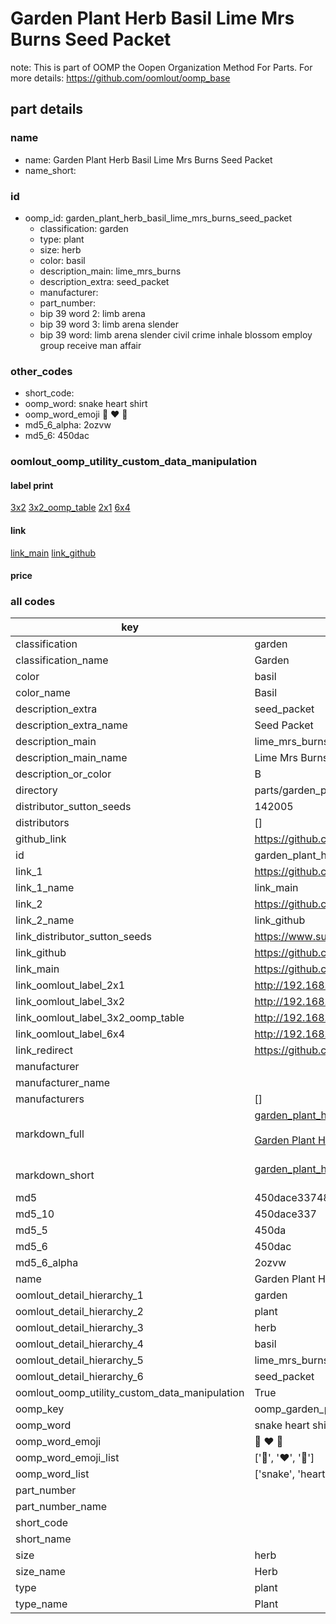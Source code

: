 # Garden Plant Herb Basil Lime Mrs Burns Seed Packet  

note: This is part of OOMP the Oopen Organization Method For Parts. For more details: https://github.com/oomlout/oomp_base

##  part details
  







### name
* name: Garden Plant Herb Basil Lime Mrs Burns Seed Packet
* name_short: 
### id
* oomp_id: garden_plant_herb_basil_lime_mrs_burns_seed_packet
  * classification: garden
  * type: plant
  * size: herb
  * color: basil
  * description_main: lime_mrs_burns
  * description_extra: seed_packet
  * manufacturer: 
  * part_number: 
  * bip 39 word 2: limb arena
  * bip 39 word 3: limb arena slender
  * bip 39 word: limb arena slender civil crime inhale blossom employ group receive man affair

### other_codes
* short_code: 
* oomp_word: snake heart shirt
* oomp_word_emoji :snake: :heart: :shirt:
* md5_6_alpha: 2ozvw
* md5_6: 450dac






### oomlout_oomp_utility_custom_data_manipulation
#### label print
[3x2](http://192.168.1.245:1112/?label=oomp%202ozvw)
[3x2_oomp_table](http://192.168.1.108:1112/?label=oomp%202ozvw)
[2x1](http://192.168.1.242:1112/?label=oomp%202ozvw)
[6x4](http://192.168.1.55:1112/?label=oomp%202ozvw)    

#### link

[link_main](https://github.com/oomlout/oomlout_oomp_version_1_messy/tree/main/parts/garden_plant_herb_basil_lime_mrs_burns_seed_packet) [link_github](https://github.com/oomlout/oomlout_oomp_version_1_messy/tree/main/parts/garden_plant_herb_basil_lime_mrs_burns_seed_packet)                             

#### price







### all codes 
| key | value |  
| --- | --- |  
| classification | garden |  
| classification_name | Garden |  
| color | basil |  
| color_name | Basil |  
| description_extra | seed_packet |  
| description_extra_name | Seed Packet |  
| description_main | lime_mrs_burns |  
| description_main_name | Lime Mrs Burns |  
| description_or_color | B  |  
| directory | parts/garden_plant_herb_basil_lime_mrs_burns_seed_packet |  
| distributor_sutton_seeds | 142005 |  
| distributors | [] |  
| github_link | https://github.com/oomlout/oomlout_oomp_part_src/tree/main/parts/garden_plant_herb_basil_lime_mrs_burns_seed_packet |  
| id | garden_plant_herb_basil_lime_mrs_burns_seed_packet |  
| link_1 | https://github.com/oomlout/oomlout_oomp_version_1_messy/tree/main/parts/garden_plant_herb_basil_lime_mrs_burns_seed_packet |  
| link_1_name | link_main |  
| link_2 | https://github.com/oomlout/oomlout_oomp_version_1_messy/tree/main/parts/garden_plant_herb_basil_lime_mrs_burns_seed_packet |  
| link_2_name | link_github |  
| link_distributor_sutton_seeds | https://www.suttons.co.uk/SUSGWE46/basil-lime-mrs-burns-seeds-for-pollinators_mh-52300 |  
| link_github | https://github.com/oomlout/oomlout_oomp_version_1_messy/tree/main/parts/garden_plant_herb_basil_lime_mrs_burns_seed_packet |  
| link_main | https://github.com/oomlout/oomlout_oomp_version_1_messy/tree/main/parts/garden_plant_herb_basil_lime_mrs_burns_seed_packet |  
| link_oomlout_label_2x1 | http://192.168.1.242:1112/?label=oomp%202ozvw |  
| link_oomlout_label_3x2 | http://192.168.1.245:1112/?label=oomp%202ozvw |  
| link_oomlout_label_3x2_oomp_table | http://192.168.1.108:1112/?label=oomp%202ozvw |  
| link_oomlout_label_6x4 | http://192.168.1.55:1112/?label=oomp%202ozvw |  
| link_redirect | https://github.com/oomlout/oomlout_oomp_version_1_messy/tree/main/parts/garden_plant_herb_basil_lime_mrs_burns_seed_packet |  
| manufacturer |  |  
| manufacturer_name |  |  
| manufacturers | [] |  
| markdown_full | [garden_plant_herb_basil_lime_mrs_burns_seed_packet](none)<br>[](none)<br>[Garden Plant Herb Basil Lime Mrs Burns Seed Packet](none)<br><br> |  
| markdown_short | [garden_plant_herb_basil_lime_mrs_burns_seed_packet](none)<br><br> |  
| md5 | 450dace33748e301ce99c2999682dc0e |  
| md5_10 | 450dace337 |  
| md5_5 | 450da |  
| md5_6 | 450dac |  
| md5_6_alpha | 2ozvw |  
| name | Garden Plant Herb Basil Lime Mrs Burns Seed Packet |  
| oomlout_detail_hierarchy_1 | garden |  
| oomlout_detail_hierarchy_2 | plant |  
| oomlout_detail_hierarchy_3 | herb |  
| oomlout_detail_hierarchy_4 | basil |  
| oomlout_detail_hierarchy_5 | lime_mrs_burns |  
| oomlout_detail_hierarchy_6 | seed_packet |  
| oomlout_oomp_utility_custom_data_manipulation | True |  
| oomp_key | oomp_garden_plant_herb_basil_lime_mrs_burns_seed_packet |  
| oomp_word | snake heart shirt |  
| oomp_word_emoji | :snake: :heart: :shirt: |  
| oomp_word_emoji_list | [':snake:', ':heart:', ':shirt:'] |  
| oomp_word_list | ['snake', 'heart', 'shirt'] |  
| part_number |  |  
| part_number_name |  |  
| short_code |  |  
| short_name |  |  
| size | herb |  
| size_name | Herb |  
| type | plant |  
| type_name | Plant |  
